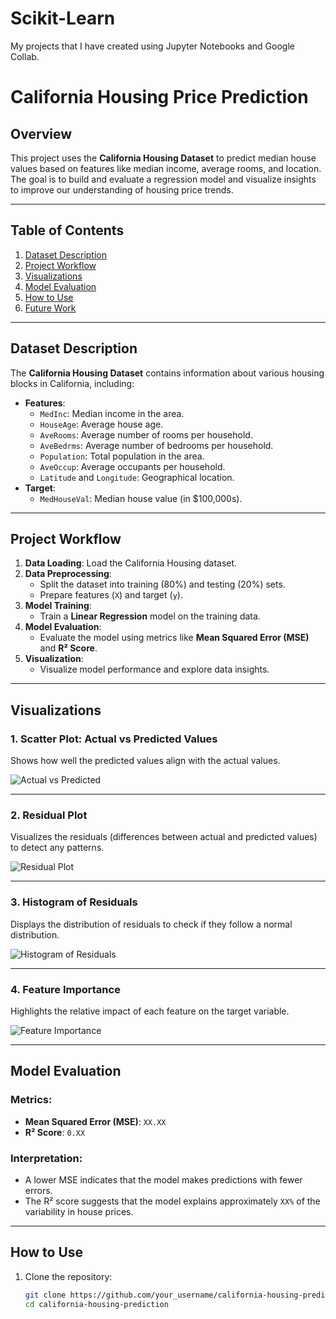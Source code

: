 # Scikit-Learn
My projects that I have created using Jupyter Notebooks and Google Collab.

# California Housing Price Prediction

## Overview
This project uses the **California Housing Dataset** to predict median house values based on features like median income, average rooms, and location. The goal is to build and evaluate a regression model and visualize insights to improve our understanding of housing price trends.

---

## Table of Contents
1. [Dataset Description](#dataset-description)
2. [Project Workflow](#project-workflow)
3. [Visualizations](#visualizations)
4. [Model Evaluation](#model-evaluation)
5. [How to Use](#how-to-use)
6. [Future Work](#future-work)

---

## Dataset Description
The **California Housing Dataset** contains information about various housing blocks in California, including:
- **Features**:
  - `MedInc`: Median income in the area.
  - `HouseAge`: Average house age.
  - `AveRooms`: Average number of rooms per household.
  - `AveBedrms`: Average number of bedrooms per household.
  - `Population`: Total population in the area.
  - `AveOccup`: Average occupants per household.
  - `Latitude` and `Longitude`: Geographical location.
- **Target**:
  - `MedHouseVal`: Median house value (in $100,000s).

---

## Project Workflow
1. **Data Loading**: Load the California Housing dataset.
2. **Data Preprocessing**:
   - Split the dataset into training (80%) and testing (20%) sets.
   - Prepare features (`X`) and target (`y`).
3. **Model Training**:
   - Train a **Linear Regression** model on the training data.
4. **Model Evaluation**:
   - Evaluate the model using metrics like **Mean Squared Error (MSE)** and **R² Score**.
5. **Visualization**:
   - Visualize model performance and explore data insights.

---

## Visualizations
### 1. **Scatter Plot: Actual vs Predicted Values**
Shows how well the predicted values align with the actual values.

![Actual vs Predicted](path_to_actual_vs_predicted_plot.png)

---

### 2. **Residual Plot**
Visualizes the residuals (differences between actual and predicted values) to detect any patterns.

![Residual Plot](path_to_residual_plot.png)

---

### 3. **Histogram of Residuals**
Displays the distribution of residuals to check if they follow a normal distribution.

![Histogram of Residuals](path_to_residual_histogram.png)

---

### 4. **Feature Importance**
Highlights the relative impact of each feature on the target variable.

![Feature Importance](path_to_feature_importance_plot.png)

---

## Model Evaluation
### Metrics:
- **Mean Squared Error (MSE)**: `XX.XX`
- **R² Score**: `0.XX`

### Interpretation:
- A lower MSE indicates that the model makes predictions with fewer errors.
- The R² score suggests that the model explains approximately `XX%` of the variability in house prices.

---

## How to Use
1. Clone the repository:
   ```bash
   git clone https://github.com/your_username/california-housing-prediction.git
   cd california-housing-prediction

